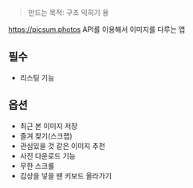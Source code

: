> 만드는 목적: 구조 익히기 용

https://picsum.photos
API를 이용해서 이미지를 다루는 앱
## 필수
- 리스팅 기능
## 옵션
- 최근 본 이미지 저장
- 즐겨 찾기(스크랩)
- 관심있을 것 같은 이미지 추천
- 사진 다운로드 기능
- 무한 스크롤
- 감상을 넣을 땐 키보드 올라가기